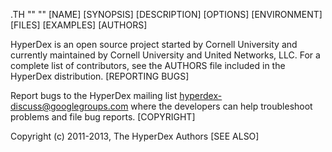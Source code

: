 .TH  "" "" 
[NAME]
[SYNOPSIS]
[DESCRIPTION]
[OPTIONS]
[ENVIRONMENT]
[FILES]
[EXAMPLES]
[AUTHORS]

HyperDex is an open source project started by Cornell University and
currently maintained by Cornell University and United Networks, LLC.
For a complete list of contributors, see the AUTHORS file included in
the HyperDex distribution.
[REPORTING BUGS]

Report bugs to the HyperDex mailing list
<hyperdex-discuss@googlegroups.com> where the developers can help
troubleshoot problems and file bug reports.
[COPYRIGHT]

Copyright (c) 2011-2013, The HyperDex Authors
[SEE ALSO]
